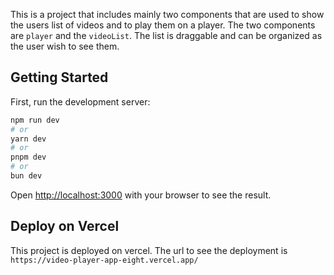 This is a project that includes mainly two components that are used to show the users list of videos and to play them on a player. The two components are `player` and the `videoList`. The list is draggable and can be organized as the user wish to see them.

## Getting Started

First, run the development server:

```bash
npm run dev
# or
yarn dev
# or
pnpm dev
# or
bun dev
```

Open [http://localhost:3000](http://localhost:3000) with your browser to see the result.

## Deploy on Vercel

This project is deployed on vercel. The url to see the deployment is `https://video-player-app-eight.vercel.app/`
